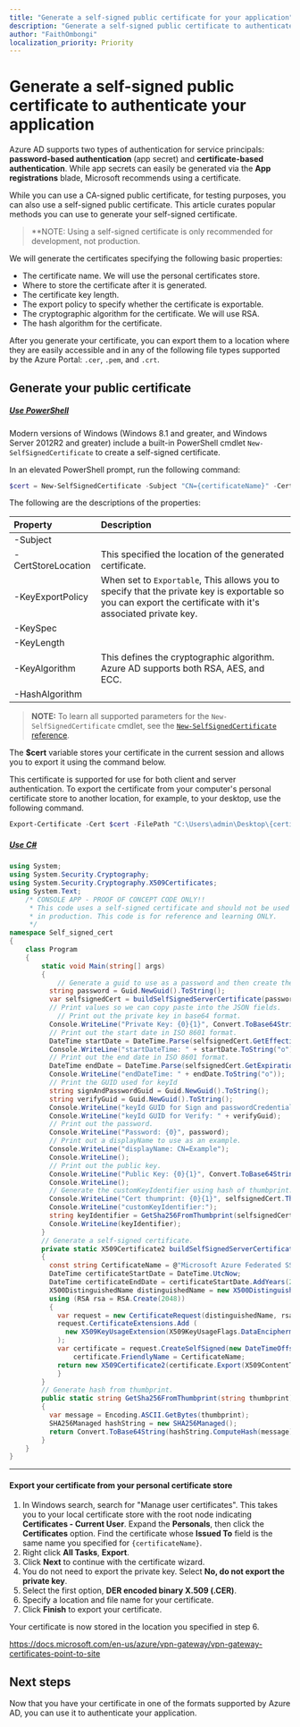 ```yaml
---
title: "Generate a self-signed public certificate for your application"
description: "Generate a self-signed public certificate to authenticate your application."
author: "FaithOmbongi"
localization_priority: Priority
---
```


# Generate a self-signed public certificate to authenticate your application

Azure AD supports two types of authentication for service principals: **password-based authentication** (app secret) and **certificate-based authentication**. While app secrets can easily be generated via the **App registrations** blade, Microsoft recommends using a certificate.

While you can use a CA-signed public certificate, for testing purposes, you can also use a self-signed public certificate. This article curates popular methods you can use to generate your self-signed certificate.

>**NOTE:
>Using a self-signed certificate is only recommended for development, not production.

We will generate the certificates specifying the following basic properties:
+ The certificate name. We will use the personal certificates store.
+ Where to store the certificate after it is generated.
+ The certificate key length.
+ The export policy to specify whether the certificate is exportable.
+ The cryptographic algorithm for the certificate. We will use RSA.
+ The hash algorithm for the certificate.

After you generate your certificate, you can export them to a location where they are easily accessible and in any of the following file types supported by the Azure Portal: `.cer`, `.pem`, and `.crt`.

## Generate your public certificate

##### [Use PowerShell](#tab/powershell)

Modern versions of Windows (Windows 8.1 and greater, and Windows Server 2012R2 and greater) include a built-in PowerShell cmdlet `New-SelfSignedCertificate` to create a self-signed certificate.

In an elevated PowerShell prompt, run the following command:

```powershell
$cert = New-SelfSignedCertificate -Subject "CN={certificateName}" -CertStoreLocation "Cert:\CurrentUser\My" -KeyExportPolicy Exportable -KeySpec Signature -KeyLength 2048 -KeyAlgorithm RSA -HashAlgorithm SHA256 
```

The following are the descriptions of the properties:

|Property|Description|
|:---|:---|
|-Subject||
|-CertStoreLocation|This specified the location of the generated certificate. |
|-KeyExportPolicy|When set to `Exportable`, This allows you to specify that the private key is exportable so you can export the certificate with it's associated private key.|
|-KeySpec||
|-KeyLength||
|-KeyAlgorithm|This defines the cryptographic algorithm. Azure AD supports both RSA, AES, and ECC.|
|-HashAlgorithm||

>**NOTE:** To learn all supported parameters for the `New-SelfSignedCertificate` cmdlet, see the [`New-SelfSignedCertificate` reference](/powershell/module/pki/new-selfsignedcertificate?view=windowsserver2019-ps).

The **$cert** variable stores your certificate in the current session and allows you to export it using the command below.

This certificate is supported for use for both client and server authentication. To export the certificate from your computer's personal certificate store to another location, for example, to your desktop, use the following command.

```powershell
Export-Certificate -Cert $cert -FilePath "C:\Users\admin\Desktop\{certificateName}.cer"   ##replace {certificateName}
```

##### [Use C#](#tab/csharp)

```csharp
using System;
using System.Security.Cryptography;
using System.Security.Cryptography.X509Certificates;
using System.Text;
    /* CONSOLE APP - PROOF OF CONCEPT CODE ONLY!!
     * This code uses a self-signed certificate and should not be used 
     * in production. This code is for reference and learning ONLY.
     */
namespace Self_signed_cert
{
    class Program
    {
        static void Main(string[] args)
        {
            // Generate a guid to use as a password and then create the cert.
          string password = Guid.NewGuid().ToString();
          var selfsignedCert = buildSelfSignedServerCertificate(password);
          // Print values so we can copy paste into the JSON fields.
            // Print out the private key in base64 format.
          Console.WriteLine("Private Key: {0}{1}", Convert.ToBase64String(selfsignedCert.Export(X509ContentType.Pfx, password)), Environment.NewLine);
          // Print out the start date in ISO 8601 format.
          DateTime startDate = DateTime.Parse(selfsignedCert.GetEffectiveDateString()).ToUniversalTime();
          Console.WriteLine("startDateTime: " + startDate.ToString("o"));
          // Print out the end date in ISO 8601 format.
          DateTime endDate = DateTime.Parse(selfsignedCert.GetExpirationDateString()).ToUniversalTime();
          Console.WriteLine("endDateTime: " + endDate.ToString("o"));
          // Print the GUID used for keyId
          string signAndPasswordGuid = Guid.NewGuid().ToString();
          string verifyGuid = Guid.NewGuid().ToString();
          Console.WriteLine("keyId GUID for Sign and passwordCredentials: " + signAndPasswordGuid);
          Console.WriteLine("keyId GUID for Verify: " + verifyGuid);
          // Print out the password.
          Console.WriteLine("Password: {0}", password);
          // Print out a displayName to use as an example.
          Console.WriteLine("displayName: CN=Example");
          Console.WriteLine();
          // Print out the public key.
          Console.WriteLine("Public Key: {0}{1}", Convert.ToBase64String(selfsignedCert.Export(X509ContentType.Cert)), Environment.NewLine);
          Console.WriteLine();
          // Generate the customKeyIdentifier using hash of thumbprint.
          Console.WriteLine("Cert thumprint: {0}{1}", selfsignedCert.Thumbprint, Environment.NewLine);
          Console.WriteLine("customKeyIdentifier:");
          string keyIdentifier = GetSha256FromThumbprint(selfsignedCert.Thumbprint);
          Console.WriteLine(keyIdentifier);
        }
        // Generate a self-signed certificate.
        private static X509Certificate2 buildSelfSignedServerCertificate(string password)
        {
          const string CertificateName = @"Microsoft Azure Federated SSO Certificate TEST";
          DateTime certificateStartDate = DateTime.UtcNow;
          DateTime certificateEndDate = certificateStartDate.AddYears(2).ToUniversalTime();
          X500DistinguishedName distinguishedName = new X500DistinguishedName($"CN={CertificateName}");
          using (RSA rsa = RSA.Create(2048))
          {
            var request = new CertificateRequest(distinguishedName, rsa, HashAlgorithmName.SHA256, RSASignaturePadding.Pkcs1);
            request.CertificateExtensions.Add (
              new X509KeyUsageExtension(X509KeyUsageFlags.DataEncipherment | X509KeyUsageFlags.KeyEncipherment | X509KeyUsageFlags.DigitalSignature, false)
            );
            var certificate = request.CreateSelfSigned(new DateTimeOffset(certificateStartDate), new DateTimeOffset(certificateEndDate));
                certificate.FriendlyName = CertificateName;
            return new X509Certificate2(certificate.Export(X509ContentType.Pfx, password), password, X509KeyStorageFlags.Exportable);
            }
        }
        // Generate hash from thumbprint.
        public static string GetSha256FromThumbprint(string thumbprint)
        {
          var message = Encoding.ASCII.GetBytes(thumbprint);
          SHA256Managed hashString = new SHA256Managed();
          return Convert.ToBase64String(hashString.ComputeHash(message));
        }
    }
}
```



---


#### Export your certificate from your personal certificate store

1. In Windows search, search for "Manage user certificates". This takes you to your local certificate store with the root node indicating **Certificates - Current User**. Expand the **Personals**, then click the **Certificates** option. Find the certificate whose **Issued To** field is the same name you specified for `{certificateName}`.
2. Right click **All Tasks**, **Export**.
3. Click **Next** to continue with the certificate wizard.
4. You do not need to export the private key. Select **No, do not export the private key**.
5. Select the first option, **DER encoded binary X.509 (.CER)**.
6. Specify a location and file name for your certificate.
7. Click **Finish** to export your certificate.

Your certificate is now stored in the location you specified in step 6.

https://docs.microsoft.com/en-us/azure/vpn-gateway/vpn-gateway-certificates-point-to-site

## Next steps

Now that you have your certificate in one of the formats supported by Azure AD, you can use it to authenticate your application.

